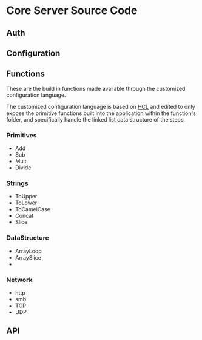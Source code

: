 # Core Server Source Code

## Auth

## Configuration


## Functions
These are the build in functions made available through the customized configuration language.

The customized configuration language is based on [HCL](https://github.com/hashicorp/hcl/tree/main) and edited to only expose the primitive functions built into the application within the function's folder, and specifically handle the linked list data structure of the steps.

### Primitives
- Add
- Sub
- Mult
- Divide

### Strings
- ToUpper
- ToLower
- ToCamelCase
- Concat
- Slice

### DataStructure
- ArrayLoop
- ArraySlice
- 

### Network
- http
- smb
- TCP
- UDP

## API
